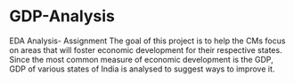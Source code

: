 # GDP-Analysis
EDA Analysis- Assignment
The goal of this project is to help the CMs focus on areas that will foster economic development for their respective states. Since the most common measure of economic development is the GDP, GDP of various states of India is analysed to suggest ways to improve it.
